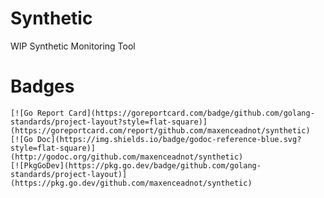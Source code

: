 # Synthetic

WIP Synthetic Monitoring Tool

# Badges

    [![Go Report Card](https://goreportcard.com/badge/github.com/golang-standards/project-layout?style=flat-square)](https://goreportcard.com/report/github.com/maxenceadnot/synthetic)
    [![Go Doc](https://img.shields.io/badge/godoc-reference-blue.svg?style=flat-square)](http://godoc.org/github.com/maxenceadnot/synthetic)
    [![PkgGoDev](https://pkg.go.dev/badge/github.com/golang-standards/project-layout)](https://pkg.go.dev/github.com/maxenceadnot/synthetic)
